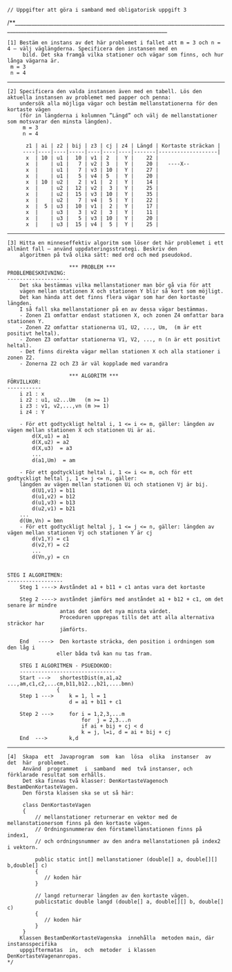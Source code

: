 	// Uppgifter att göra i samband med obligatorisk uppgift 3

/**______________________________________________________________________________________________________________________________________

	[1] Bestäm en instans av det här problemet i fallet att m = 3 och n = 4 – välj väglängderna. Specificera den instansen med en
		 bild. Det ska framgå vilka stationer och vägar som finns, och hur långa vägarna är. 
	 m = 3
	 n = 4
_________________________________________________________________________________________________________________________________________

	[2] Specificera den valda instansen även med en tabell. Lös den aktuella instansen av problemet med papper och penna:
	    undersök alla möjliga vägar och bestäm mellanstationerna för den kortaste vägen 
	    (för in längderna i kolumnen ”Längd” och välj de mellanstationer som motsvarar den minsta längden).
		 m = 3
		 n = 4
		 
		  z1 | ai | z2 | bij | z3 | cj | z4 | Längd | Kortaste sträckan |
		 ----|----|----|-----|----|----|----|-------|-------------------|
		  x  | 10 | u1 |  10 | v1 | 2  |  Y |    22 |					
		  x  |    | u1 |   7 | v2 | 3  |  Y |    20 |	----X-- 
		  x  |    | u1 |   7 | v3 | 10 |  Y |    27 |					
		  x  |    | u1 |   5 | v4 | 5  |  Y |    20 |					
		  x  | 10 | u2 |   2 | v1 |  2 |  Y | 	 14 |					
		  x  |    | u2 |  12 | v2 |  3 |  Y | 	 25 |					
		  x  |    | u2 |  15 | v3 | 10 |  Y | 	 35 |					
		  x  |    | u2 |   7 | v4 |  5 |  Y | 	 22 |					
		  x  |  5 | u3 |  10 | v1 |  2 |  Y | 	 17 |					
		  x  |    | u3 |   3 | v2 |  3 |  Y | 	 11 |					
		  x  |    | u3 |   5 | v3 | 10 |  Y | 	 20 |					
		  x  |    | u3 |  15 | v4 |  5 |  Y | 	 25 |					
		  
_________________________________________________________________________________________________________________________________________		  
		  
	
	[3] Hitta en minneseffektiv algoritm som löser det här problemet i ett allmänt fall – använd uppdateringsstrategi. Beskriv den
		algoritmen på två olika sätt: med ord och med pseudokod.
		
	 					*** PROBLEM ***
	PROBLEMBESKRIVNING:
	--------------------
		Det ska bestämmas vilka mellanstationer man bör gå via för att 
		vägen mellan stationen X och stationen Y blir så kort som möjligt.
	    Det kan hända att det finns flera vägar som har den kortaste längden. 
	    I så fall ska mellanstationer på en av dessa vägar bestämmas.
		- Zonen Z1 omfattar endast stationen X, och zonen Z4 omfattar bara stationen Y. 
		- Zonen Z2 omfattar stationerna U1, U2, ..., Um,  (m är ett positivt heltal).
		- Zonen Z3 omfattar stationerna V1, V2, ..., n (n är ett positivt heltal).
		- Det finns direkta vägar mellan stationen X och alla stationer i zonen Z2.
		- Zonerna Z2 och Z3 är väl kopplade med varandra
														
						*** ALGORITM ***
	FÖRVILLKOR:
	-----------
		i z1 : x
		i z2 : u1, u2...Um   (m >= 1)
		i z3 : v1, v2,...,vn (m >= 1)
		i z4 : Y
		
		- För ett godtyckligt heltal i, 1 <= i <= m, gäller: längden av vägen mellan stationen X och stationen Ui är ai.
			d(X,u1) = a1
			d(X,u2) = a2
			d(X,u3)  = a3
			...
			d(a1,Um)  = am
		
		- För ett godtyckligt heltal i, 1 <= i <= m, och för ett godtyckligt heltal j, 1 <= j <= n, gäller: 
		längden av vägen mellan stationen Ui och stationen Vj är bij.
			d(U1,v1) = b11
			d(u1,v2) = b12
			d(u1,v3) = b13
			d(u2,v1) = b21
		...
		d(Um,Vn) = bmn
		- För ett godtyckligt heltal j, 1 <= j <= n, gäller: längden av vägen mellan stationen Vj och stationen Y är cj
			d(v1,Y) = c1
			d(v2,Y) = c2
			...
			d(Vn,y) = cn

		
	STEG I ALGORITMEN:
	------------------
		Steg 1 ----> Avståndet a1 + b11 + c1 antas vara det kortaste
		
		Steg 2 ----> avståndet jämförs med anståndet a1 + b12 + c1, om det senare är mindre
					 antas det som det nya minsta värdet.
					 Proceduren upprepas tills det att alla alternativa sträckor har
					 jämförts.
					 
		End   ---->  Den kortaste sträcka, den position i ordningen som den låg i 
					eller båda två kan nu tas fram.
		
		STEG I ALGORITMEN - PSUEDOKOD:
		-------------------------------
		Start ---> 	 shortestDist(m,a1,a2 ...,am,c1,c2,...cm,b11,b12..,b21,....bmn)
			 		{
		Step 1 ---> 	k = 1, l = 1
						d = a1 + b11 + c1
						
		Step 2 --->	 	for i = 1,2,3,...m
							for  j = 2,3...n
			 				if ai + bij + cj < d
			 				k = j, l=i, d = ai + bij + cj 
		End  --->		k,d	
_________________________________________________________________________________________________________________________________________		
	
	[4]  Skapa  ett  Javaprogram  som  kan  lösa  olika  instanser  av  det  här  problemet.
	  	 Använd  programmet  i  samband  med  två instanser, och förklarade resultat som erhålls.	
		 Det ska finnas två klasser: DenKortasteVagenoch BestamDenKortasteVagen.  
		 Den första klassen ska se ut så här:
		 
		 class DenKortasteVagen
		 {
			 // mellanstationer returnerar en vektor med de mellanstationersom finns på den kortaste vägen.
			 // Ordningsnummerav den förstamellanstationen finns på index1, 
			 // och ordningsnummer av den andra mellanstationen på index2 i vektorn.
			
			 public static int[] mellanstationer (double[] a, double[][] b,double[] c)
			 {
			 	// koden här
			 }
			 
			 // langd returnerar längden av den kortaste vägen.
			 publicstatic double langd (double[] a, double[][] b, double[] c)
			 {
			 	// koden här
		 	 }
		 }
		Klassen BestamDenKortasteVagenska  innehålla  metoden main, där instansspecifika
 		uppgiftermatas  in,  och  metoder  i klassen DenKortasteVagenanropas. 
	*/
